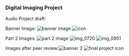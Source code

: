  






### Digital Imaging Project

Audio Project draft: 

Banner Image: ![banner image](https://user-images.githubusercontent.com/31254880/30089094-4598f75c-9270-11e7-9067-a983337c16b5.jpg)
![icon](https://user-images.githubusercontent.com/31254880/30089098-488875a0-9270-11e7-95de-d4c54938eacf.png)

Part 2 Images: ![part 2 image](https://user-images.githubusercontent.com/31254880/30245167-ba18bba2-9596-11e7-930c-6b21b09bcb78.jpg)
![img_0720](https://user-images.githubusercontent.com/31254880/30245172-e6804dae-9596-11e7-8bc1-09fab68fc74b.jpg)
![img_0951](https://user-images.githubusercontent.com/31254880/30245174-fa9de346-9596-11e7-8971-9d9e6081df5d.jpg)

Images after peer review:![banner 2](https://user-images.githubusercontent.com/31254880/30252684-9a2ed62c-963c-11e7-915a-dd4abe843091.jpg)
![final project icon](https://user-images.githubusercontent.com/31254880/30252687-a6c151a8-963c-11e7-80ef-bb2c4f4ddbbb.png)
